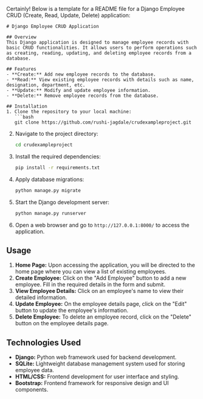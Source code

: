 Certainly! Below is a template for a README file for a Django Employee CRUD (Create, Read, Update, Delete) application:

```
# Django Employee CRUD Application

## Overview
This Django application is designed to manage employee records with basic CRUD functionalities. It allows users to perform operations such as creating, reading, updating, and deleting employee records from a database.

## Features
- **Create:** Add new employee records to the database.
- **Read:** View existing employee records with details such as name, designation, department, etc.
- **Update:** Modify and update employee information.
- **Delete:** Remove employee records from the database.

## Installation
1. Clone the repository to your local machine:
   ```bash
   git clone https://github.com/rushi-jagdale/crudexampleproject.git
   ```
2. Navigate to the project directory:
   ```bash
   cd crudexampleproject
   ```
3. Install the required dependencies:
   ```bash
   pip install -r requirements.txt
   ```
4. Apply database migrations:
   ```bash
   python manage.py migrate
   ```
5. Start the Django development server:
   ```bash
   python manage.py runserver
   ```
6. Open a web browser and go to `http://127.0.0.1:8000/` to access the application.

## Usage
1. **Home Page:** Upon accessing the application, you will be directed to the home page where you can view a list of existing employees.
2. **Create Employee:** Click on the "Add Employee" button to add a new employee. Fill in the required details in the form and submit.
3. **View Employee Details:** Click on an employee's name to view their detailed information.
4. **Update Employee:** On the employee details page, click on the "Edit" button to update the employee's information.
5. **Delete Employee:** To delete an employee record, click on the "Delete" button on the employee details page.

## Technologies Used
- **Django:** Python web framework used for backend development.
- **SQLite:** Lightweight database management system used for storing employee data.
- **HTML/CSS:** Frontend development for user interface and styling.
- **Bootstrap:** Frontend framework for responsive design and UI components.


